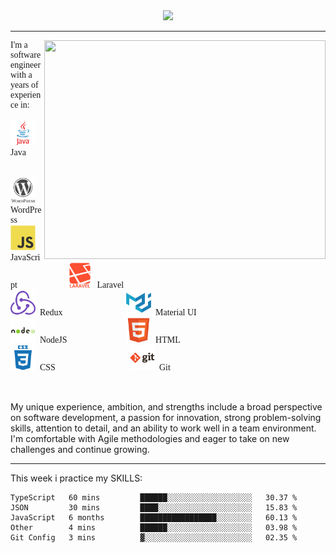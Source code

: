 <div id="header" align="center">
  <img src="https://i.postimg.cc/Df9VxS6w/banner-final.png"/>
</div>

---
  <img align="right" src="https://media.giphy.com/media/PWlsJVm3mhwQhD7imf/giphy.gif" width="450" height="350"/>
  <p style="font-family:verdana" top="200">I'm a software engineer with a years of experience in: </br> </br>
  <img src="https://github.com/devicons/devicon/blob/master/icons/java/java-original-wordmark.svg" title="Java" alt="Java" width="40" height="40"/>&nbsp;
 Java &nbsp;&nbsp;&nbsp;&nbsp;&nbsp;&nbsp;&nbsp;&nbsp;&nbsp;&nbsp;&nbsp;&nbsp;&nbsp;&nbsp;&nbsp;&nbsp;&nbsp;&nbsp;&nbsp;&nbsp;&nbsp;&nbsp;&nbsp;&nbsp;&nbsp;&nbsp;&nbsp;&nbsp;&nbsp;&nbsp;  <img src="https://github.com/devicons/devicon/blob/master/icons/wordpress/wordpress-plain-wordmark.svg" title="WordPress" alt="WordPress" width="40" height="40"/>&nbsp; WordPress </br>
  <img src="https://github.com/devicons/devicon/blob/master/icons/javascript/javascript-original.svg" title="JavaScript" alt="JavaScript" width="40" height="40"/>&nbsp; 
  JavaScript &nbsp;&nbsp;&nbsp;&nbsp;&nbsp;&nbsp;&nbsp;&nbsp;&nbsp;&nbsp;&nbsp;&nbsp;&nbsp;&nbsp;&nbsp;&nbsp;&nbsp;&nbsp;&nbsp;&nbsp;&nbsp;   <img src="https://github.com/devicons/devicon/blob/master/icons/laravel/laravel-plain-wordmark.svg" title="Laravel" alt="Laravel" width="40" height="40"/>&nbsp; Laravel </br>
  <img src="https://github.com/devicons/devicon/blob/master/icons/redux/redux-original.svg" title="Redux" alt="Redux " width="40" height="40"/>&nbsp; Redux  &nbsp;&nbsp;&nbsp;&nbsp;&nbsp;&nbsp;&nbsp;&nbsp;&nbsp;&nbsp;&nbsp;&nbsp;&nbsp;&nbsp;&nbsp;&nbsp;&nbsp;&nbsp;&nbsp;&nbsp;&nbsp;&nbsp;&nbsp;&nbsp;&nbsp;&nbsp;&nbsp;
  <img src="https://github.com/devicons/devicon/blob/master/icons/materialui/materialui-original.svg" title="Material UI" alt="Material UI" width="40" height="40"/>&nbsp; Material UI </br>
  <img src="https://github.com/devicons/devicon/blob/master/icons/nodejs/nodejs-original-wordmark.svg" title="NodeJS" alt="NodeJS" width="40" height="40"/>&nbsp; NodeJS &nbsp;&nbsp;&nbsp;&nbsp;&nbsp;&nbsp;&nbsp;&nbsp;&nbsp;&nbsp;&nbsp;&nbsp;&nbsp;&nbsp;&nbsp;&nbsp;&nbsp;&nbsp;&nbsp;&nbsp;&nbsp;&nbsp;&nbsp;&nbsp;&nbsp;
  <img src="https://github.com/devicons/devicon/blob/master/icons/html5/html5-original.svg" title="HTML5" alt="HTML" width="40" height="40"/>&nbsp; HTML </br>
  <img src="https://github.com/devicons/devicon/blob/master/icons/css3/css3-plain-wordmark.svg"  title="CSS3" alt="CSS" width="40" height="40"/>&nbsp; CSS &nbsp;&nbsp;&nbsp;&nbsp;&nbsp;&nbsp;&nbsp;&nbsp;&nbsp;&nbsp;&nbsp;&nbsp;&nbsp;&nbsp;&nbsp;&nbsp;&nbsp;&nbsp;&nbsp;&nbsp;&nbsp;&nbsp;&nbsp;&nbsp;&nbsp;&nbsp;&nbsp;&nbsp;&nbsp;&nbsp;&nbsp;&nbsp;
  <img src="https://github.com/devicons/devicon/blob/master/icons/git/git-original-wordmark.svg" title="Git" alt="Git" width="40" height="40"/>&nbsp; Git
</br></br></br>
  
  My unique experience, ambition, and strengths include a broad perspective on software development,
  a passion for innovation, strong problem-solving skills, attention to detail,
  and an ability to work well in a team environment.
  I'm comfortable with Agile methodologies and eager to take on new challenges and continue growing.</p>

---

This week i practice my SKILLS: 

<!--START_SECTION:waka-->

```text
TypeScript   60 mins         ██████░░░░░░░░░░░░░░░░░░░   30.37 %
JSON         30 mins         ████░░░░░░░░░░░░░░░░░░░░░   15.83 %
JavaScript   6 months        █████████████████░░░░░░░░   60.13 %
Other        4 mins          ██████░░░░░░░░░░░░░░░░░░░   03.98 %
Git Config   3 mins          ▓░░░░░░░░░░░░░░░░░░░░░░░░   02.35 %
```

<!--END_SECTION:waka-->


